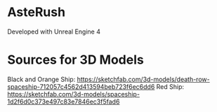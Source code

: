 # AsteRush

Developed with Unreal Engine 4

# Sources for 3D Models

Black and Orange Ship: https://sketchfab.com/3d-models/death-row-spaceship-712057c4562d413594beb723f6ec6dd6 
Red Ship: https://sketchfab.com/3d-models/spaceship-1d2f6d0c373e497c83e7846ec3f5fad6 

